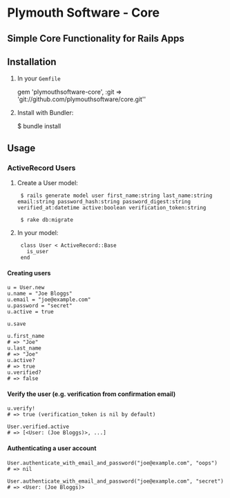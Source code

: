 Plymouth Software - Core
====================================

## Simple Core Functionality for Rails Apps

## Installation

1. In your `Gemfile`

    gem 'plymouthsoftware-core', :git => 'git://github.com/plymouthsoftware/core.git''

2. Install with Bundler:

    $ bundle install

## Usage

### ActiveRecord Users

1. Create a User model:

        $ rails generate model user first_name:string last_name:string email:string password_hash:string password_digest:string verified_at:datetime active:boolean verification_token:string

        $ rake db:migrate

2. In your model:

        class User < ActiveRecord::Base
          is_user
        end

#### Creating users

    u = User.new
    u.name = "Joe Bloggs"
    u.email = "joe@example.com"
    u.password = "secret"
    u.active = true

    u.save

    u.first_name 
    # => "Joe"
    u.last_name 
    # => "Joe"
    u.active?
    # => true
    u.verified?
    # => false

#### Verify the user (e.g. verification from confirmation email)
    u.verify!
    # => true (verification_token is nil by default)

    User.verified.active
    # => [<User: (Joe Bloggs)>, ...]

#### Authenticating a user account

    User.authenticate_with_email_and_password("joe@example.com", "oops")
    # => nil

    User.authenticate_with_email_and_password("joe@example.com", "secret")
    # => <User: (Joe Bloggs)>
